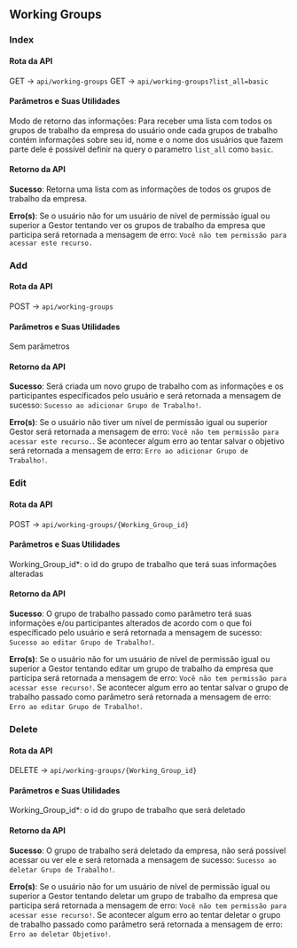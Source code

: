 ## Working Groups

### Index

#### Rota da API

GET -> `api/working-groups`
GET -> `api/working-groups?list_all=basic`

#### Parâmetros e Suas Utilidades

Modo de retorno das informações: Para receber uma lista com todos os grupos de trabalho da empresa do usuário onde cada grupos de trabalho contém informações sobre seu id, nome e o nome dos usuários que fazem parte dele é possível definir na query o parametro `list_all` como `basic`.

#### Retorno da API

**Sucesso**: Retorna uma lista com as informações de todos os grupos de trabalho da empresa.

**Erro(s)**: Se o usuário não for um usuário de nível de permissão igual ou superior a Gestor tentando ver os grupos de trabalho da empresa que participa será retornada a mensagem de erro: `Você não tem permissão para acessar este recurso.`

### Add

#### Rota da API

POST -> `api/working-groups`

#### Parâmetros e Suas Utilidades

Sem parâmetros

#### Retorno da API

**Sucesso**: Será criada um novo grupo de trabalho com as informações e os participantes específicados pelo usuário e será retornada a mensagem de sucesso: `Sucesso ao adicionar Grupo de Trabalho!`.

**Erro(s)**: Se o usuário não tiver um nível de permissão igual ou superior Gestor será retornada a mensagem de erro: `Você não tem permissão para acessar este recurso.`. Se acontecer algum erro ao tentar salvar o objetivo será retornada a mensagem de erro: `Erro ao adicionar Grupo de Trabalho!`.

### Edit

#### Rota da API

POST -> `api/working-groups/{Working_Group_id}`

#### Parâmetros e Suas Utilidades

Working_Group_id\*: o id do grupo de trabalho que terá suas informações alteradas

#### Retorno da API

**Sucesso**: O grupo de trabalho passado como parâmetro terá suas informações e/ou participantes alterados de acordo com o que foi específicado pelo usuário e será retornada a mensagem de sucesso: `Sucesso ao editar Grupo de Trabalho!`.

**Erro(s)**: Se o usuário não for um usuário de nível de permissão igual ou superior a Gestor tentando editar um grupo de trabalho da empresa que participa será retornada a mensagem de erro: `Você não tem permissão para acessar esse recurso!`. Se acontecer algum erro ao tentar salvar o grupo de trabalho passado como parâmetro será retornada a mensagem de erro: `Erro ao editar Grupo de Trabalho!`.

### Delete

#### Rota da API

DELETE -> `api/working-groups/{Working_Group_id}`

#### Parâmetros e Suas Utilidades

Working_Group_id\*: o id do grupo de trabalho que será deletado

#### Retorno da API

**Sucesso**: O grupo de trabalho será deletado da empresa, não será possível acessar ou ver ele e será retornada a mensagem de sucesso: `Sucesso ao deletar Grupo de Trabalho!`.

**Erro(s)**: Se o usuário não for um usuário de nível de permissão igual ou superior a Gestor tentando deletar um grupo de trabalho da empresa que participa será retornada a mensagem de erro: `Você não tem permissão para acessar esse recurso!`. Se acontecer algum erro ao tentar deletar o grupo de trabalho passado como parâmetro será retornada a mensagem de erro: `Erro ao deletar Objetivo!`.
